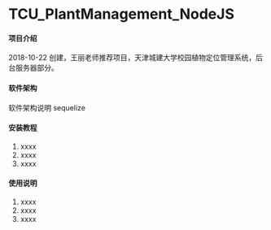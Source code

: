 # TCU_PlantManagement_NodeJS

#### 项目介绍

2018-10-22 创建，王丽老师推荐项目，天津城建大学校园植物定位管理系统，后台服务器部分。

#### 软件架构

软件架构说明 sequelize

#### 安装教程

1. xxxx
2. xxxx
3. xxxx

#### 使用说明

1. xxxx
2. xxxx
3. xxxx

